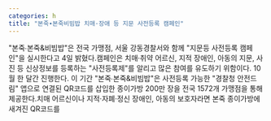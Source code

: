 ```yaml
---
categories: h
title: "본죽∙본죽비빔밥 치매·장애 등 지문 사전등록 캠페인"
---
```

"본죽∙본죽&비빔밥"은 전국 가맹점, 서울 강동경찰서와 함께 "지문등 사전등록 캠페인"을 실시한다고 4일 밝혔다.캠페인은 치매·취약 어르신, 지적 장애인, 아동의 지문, 사진 등 신상정보를 등록하는 "사전등록제"를 알리고 많은 참여를 유도하기 위함이다. 10월 한 달간 진행한다. 이 기간 "본죽∙본죽&비빔밥"은 사전등록 가능한 "경찰청 안전드림" 앱으로 연결된 QR코드를 삽입한 종이가방 200만 장을 전국 1572개 가맹점을 통해 제공한다.치매 어르신이나 지적·자폐·정신 장애인, 아동의 보호자라면 본죽 종이가방에 새겨진 QR코드를